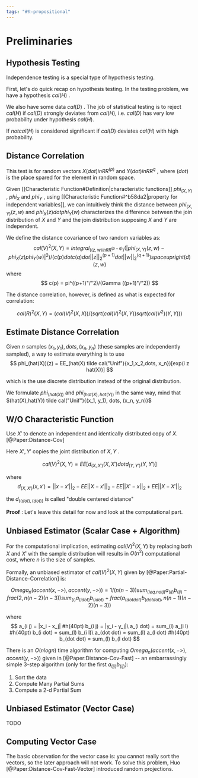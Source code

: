```yaml
---
tags: "#𝔑-propositional"
---
```

# Preliminaries

## Hypothesis Testing

Independence testing is a special type of hypothesis testing. 

First, let's do quick recap on hypothesis testing. In the testing problem, we have a hypothesis $cal(H)$ .

We also have some data $cal(D)$ . The job of statistical testing is to reject $cal(H)$ if $cal(D)$ strongly deviates from $cal(H)$, i.e. $cal(D)$ has very low probability under hypothesis $cal(H)$. 

If $not cal(H)$ is considered significant if $cal(D)$ deviates $cal(H)$ with high probability. 

## Distance Correlation

This test is for random vectors $X(dot) in RR^(p)$ and $Y(dot) in RR^q$ , where $(dot)$ is the place spared for the element in random space. 

Given [[Characteristic Function#Definition|characteristic functions]] $phi_(X, Y)$ , $phi_X$ and $phi_Y$ , using [[Characteristic Function#^b58da2|property for independent variables]], we can intuitively think the distance between $phi_(X, Y)(z, w)$ and $phi_X (z) dot phi_Y (w)$ characterizes the difference between the join distribution of $X$ and $Y$ and the join distribution supposing $X$ and $Y$ are independent. 

We define the distance covariance of two random variables as: 
$$
cal(V)^2(X, Y) = integral_((z,w) in RR^(p+q)) (|phi_(X, Y)(z, w) - phi_X (z) phi_Y (w)|^2)/(c(p) dot c(q) dot ||z||_2^(p+1) dot ||w||_2^(q+1)) space upright(d) (z,w)
$$
where
$$
c(p) = pi^((p+1)"/"2)/(Gamma ((p+1)"/"2))
$$

The distance correlation, however, is defined as what is expected for correlation: 

$$
cal(R)^2(X, Y) = (cal(V)^2(X, X)) / (sqrt(cal(V)^2 (X, Y)) sqrt(cal(V^2)(Y, Y)))
$$

## Estimate Distance Correlation

Given $n$ samples $(x_1, y_1), dots, (x_n, y_n)$ (these samples are independently sampled), a way to estimate everything is to use
$$
phi_(hat(X))(z) = EE_(hat(X) tilde cal("Unif"){x_1,x_2,dots, x_n})[exp(i z hat(X))]
$$

which is the use discrete distribution instead of the original distribution. 

We formulate $phi_(hat(X))$ and $phi_(hat(X),hat(Y))$ in the same way, mind that $(hat(X),hat(Y)) tilde cal("Unif"){(x_1, y_1), dots, (x_n, y_n)}$

## W/O Characteristic Function

Use $X'$ to denote an independent and identically distributed copy of $X$. [@Paper:Distance-Cov]

Here $X',Y'$ copies the joint distribution of $X, Y$ . 

$$
cal(V)^2(X, Y) = EE[d_(X,X')(X,X')dot d_(Y,Y')(Y,Y')]
$$

where
$$
d_(X,X')(x, x') = ||x-x'||_2 - EE||X-x'||_2-EE||X'-x||_2 + EE||X-X'||_2
$$

the $d_((dot), (dot))$ is called "double centered distance"

**Proof** : Let's leave this detail for now and look at the computational part. 

## Unbiased Estimator (Scalar Case + Algorithm)

For the computational implication, estimating $cal(V)^2(X, Y)$ by replacing both $X$ and $X'$ with the sample distribution will results in $O(n^2)$ computational cost, where $n$ is the size of samples. 

Formally, an unbiased estimator of $cal(V)^2(X, Y)$ given by [@Paper:Partial-Distance-Correlation] is: 

$$
Omega_n (accent(x, ->), accent(y, ->)) = 1/(n (n-3)) sum_(i eq.not j) a_(i j) b_(i j) - frac(2, n(n-2)(n-3)) sum_(i) a_(i dot) b_(i dot) + frac(a_(dot dot) b_(dot dot), n (n-1) (n-2) (n-3)) 
$$

where
$$
a_(i j) = |x_i - x_j| #h(40pt) b_(i j) = |y_i - y_j|\
a_(i dot) = sum_(l) a_(i l) #h(40pt) b_(i dot) = sum_(l) b_(i l)\
a_(dot dot) = sum_(l) a_(l dot) #h(40pt) b_(dot dot) = sum_(l) b_(l dot)
$$

There is an $O(n log n)$ time algorithm for computing $Omega_n (accent(x, ->), accent(y, ->))$ given in [@Paper:Distance-Cov-Fast] -- an embarrassingly simple 3-step algorithm (only for the first $a_(i j) b_(i j)$): 
1. Sort the data
2. Compute Many Partial Sums
3. Compute a 2-d Partial Sum

## Unbiased Estimator (Vector Case)

TODO
## Computing Vector Case

The basic observation for the vector case is: you cannot really sort the vectors, so the later approach will not work. To solve this problem, Huo [@Paper:Distance-Cov-Fast-Vector] introduced random projections. 

